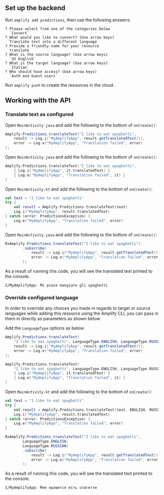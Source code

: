 ## Set up the backend

Run `amplify add predictions`, then use the following answers:

```console
? Please select from one of the categories below
  `Convert`
? What would you like to convert? (Use arrow keys)
 `Translate text into a different language`
? Provide a friendly name for your resource
  translate
? What is the source language? (Use arrow keys)
  `US English`
? What is the target language? (Use arrow keys)
  `Italian`
? Who should have access? (Use arrow keys)
  `Auth and Guest users`
```

Run `amplify push` to create the resources in the cloud.

## Working with the API

### Translate text as configured

<amplify-block-switcher>
<amplify-block name="Java">

Open `MainActivity.java` and add the following to the bottom of `onCreate()`:

```java
Amplify.Predictions.translateText("I like to eat spaghetti",
    result -> Log.i("MyAmplifyApp", result.getTranslatedText()),
    error -> Log.e("MyAmplifyApp", "Translation failed", error)
);
```

</amplify-block>
<amplify-block name="Kotlin - Callbacks">

Open `MainActivity.java` and add the following to the bottom of `onCreate()`:

```kotlin
Amplify.Predictions.translateText("I like to eat spaghetti",
    { Log.i("MyAmplifyApp", it.translatedText) }
    { Log.e("MyAmplifyApp", "Translation failed", it) }
)
```

</amplify-block>
<amplify-block name="Kotlin - Coroutines (Beta)">

Open `MainActivity.kt` and add the following to the bottom of `onCreate()`:

```kotlin
val text = "I like to eat spaghetti"
try {
    val result = Amplify.Predictions.translateText(text)
    Log.i("MyAmplifyApp", result.translatedText)
} catch (error: PredictionsException) {
    Log.e("MyAmplifyApp", "Translation failed", error)
}
```

</amplify-block>
<amplify-block name="RxJava">

Open `MainActivity.java` and add the following to the bottom of `onCreate()`:

```java
RxAmplify.Predictions.translateText("I like to eat spaghetti")
        .subscribe(
            result -> Log.i("MyAmplifyApp", result.getTranslatedText()),
            error -> Log.e("MyAmplifyApp", "Translation failed", error)
        );
```

</amplify-block>
</amplify-block-switcher>

As a result of running this code, you will see the translated text printed to the console.

```console
I/MyAmplifyApp: Mi piace mangiare gli spaghetti
```

### Override configured language

In order to override any choices you made in regards to target or source languages while adding this resource using the Amplify CLI, you can pass in them in directly as parameters as shown below.

Add the `LanguageType` options as below:

<amplify-block-switcher>
<amplify-block name="Java">

```java
Amplify.Predictions.translateText(
    "I like to eat spaghetti", LanguageType.ENGLISH, LanguageType.RUSSIAN,
    result -> Log.i("MyAmplifyApp", result.getTranslatedText()),
    error -> Log.e("MyAmplifyApp", "Translation failed", error)
);
```

</amplify-block>
<amplify-block name="Kotlin - Callbacks">

```kotlin
Amplify.Predictions.translateText(
    "I like to eat spaghetti", LanguageType.ENGLISH, LanguageType.RUSSIAN,
    { Log.i("MyAmplifyApp", it.translatedText) }
    { Log.e("MyAmplifyApp", "Translation failed", it) }
)
```

</amplify-block>
<amplify-block name="Kotlin - Coroutines (Beta)">

Open `MainActivity.kt` and add the following to the bottom of `onCreate()`:

```kotlin
val text = "I like to eat spaghetti"
try {
    val result = Amplify.Predictions.translateText(text, ENGLISH, RUSSIAN)
    Log.i("MyAmplifyApp", result.translatedText)
} catch (error: PredictionsException) {
    Log.e("MyAmplifyApp", "Translation failed", error)
}
```

</amplify-block>
<amplify-block name="RxJava">

```java
RxAmplify.Predictions.translateText("I like to eat spaghetti",
        LanguageType.ENGLISH,
        LanguageType.RUSSIAN)
        .subscribe(
            result -> Log.i("MyAmplifyApp", result.getTranslatedText()),
            error -> Log.e("MyAmplifyApp", "Translation failed", error)
        );
```

</amplify-block>
</amplify-block-switcher>

As a result of running this code, you will see the translated text printed to the console.

```console
I/MyAmplifyApp: Мне нравится есть спагетти
```
